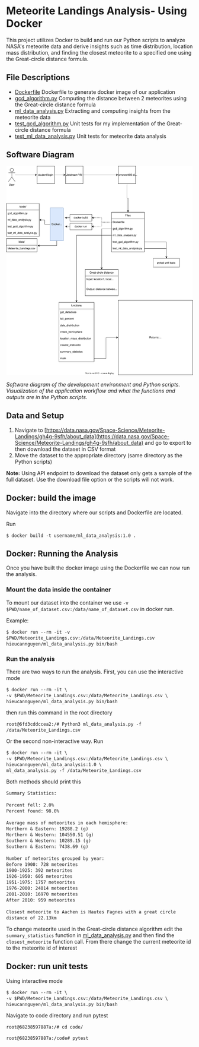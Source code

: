 # Meteorite Landings Analysis- Using Docker
This project utilizes Docker to build and run our Python scripts to analyze NASA's meteorite data and derive insights such as time distribution, location mass distribution, and finding the closest meteorite to a specified one using the Great-circle distance formula. 

## File Descriptions
- [Dockerfile](Dockerfile) Dockerfile to generate docker image of our application
- [gcd_algorithm.py](gcd_algorithm.py) Computing the distance between 2 meteorites using the Great-circle distance formula
- [ml_data_analysis.py](ml_data_analysis.py) Extracting and computing insights from the meteorite data
- [test_gcd_algorithm.py](test_gcd_algorithm.py) Unit tests for my implementation of the Great-circle distance formula
- [test_ml_data_analysis.py](test_ml_data_analysis.py) Unit tests for meteorite data analysis

## Software Diagram
![image](coe332_hw3_diagram.svg)

*Software diagram of the development environment and Python scripts. Visualization of the application workflow and what the functions and outputs are in the Python scripts.*

## Data and Setup
1. Navigate to [https://data.nasa.gov/Space-Science/Meteorite-Landings/gh4g-9sfh/about_data](https://data.nasa.gov/Space-Science/Meteorite-Landings/gh4g-9sfh/about_data) and go to export to then download the dataset in CSV format
2. Move the dataset to the appropriate directory (same directory as the Python scripts)

**Note:** Using API endpoint to download the dataset only gets a sample of the full dataset. Use the download file option or the scripts will not work. 

## Docker: build the image
Navigate into the directory where our scripts and Dockerfile are located.

Run 
~~~
$ docker build -t username/ml_data_analysis:1.0 .
~~~

## Docker: Running the Analysis
Once you have built the docker image using the Dockerfile we can now run the analysis.

### Mount the data inside the container
To mount our dataset into the container we use `-v $PWD/name_of_dataset.csv:/data/name_of_dataset.csv` in docker run.

Example:
~~~
$ docker run --rm -it -v $PWD/Meteorite_Landings.csv:/data/Meteorite_Landings.csv hieucannguyen/ml_data_analysis.py bin/bash
~~~

### Run the analysis
There are two ways to run the analysis. First, you can use the interactive mode
~~~
$ docker run --rm -it \
-v $PWD/Meteorite_Landings.csv:/data/Meteorite_Landings.csv \
hieucannguyen/ml_data_analysis.py bin/bash
~~~
then run this command in the root directory
~~~
root@6fd3cddccea2:/# Python3 ml_data_analysis.py -f /data/Meteorite_Landings.csv
~~~

Or the second non-interactive way. Run
~~~
$ docker run --rm -it \
-v $PWD/Meteorite_Landings.csv:/data/Meteorite_Landings.csv \
hieucannguyen/ml_data_analysis:1.0 \
ml_data_analysis.py -f /data/Meteorite_Landings.csv
~~~

Both methods should print this
~~~
Summary Statistics:

Percent fell: 2.0%
Percent found: 98.0%

Average mass of meteorites in each hemisphere:
Northern & Eastern: 19288.2 (g)
Northern & Western: 104550.51 (g)
Southern & Western: 10289.15 (g)
Southern & Eastern: 7438.69 (g)

Number of meteorites grouped by year:
Before 1900: 728 meteorites
1900-1925: 392 meteorites
1926-1950: 605 meteorites
1951-1975: 1757 meteorites
1976-2000: 24014 meteorites
2001-2010: 16970 meteorites
After 2010: 959 meteorites

Closest meteorite to Aachen is Hautes Fagnes with a great circle distance of 22.13km
~~~

To change meteorite used in the Great-circle distance algorithm edit the `summary_statistics` function in [ml_data_analysis.py](ml_data_analysis.py) and then
find the `closest_meteorite` function call. From there change the current meteorite id to the meteorite id of interest

## Docker: run unit tests
Using interactive mode
~~~
$ docker run --rm -it \
-v $PWD/Meteorite_Landings.csv:/data/Meteorite_Landings.csv \
hieucannguyen/ml_data_analysis.py bin/bash
~~~

Navigate to code directory and run pytest
~~~
root@68238597887a:/# cd code/
~~~
~~~
root@68238597887a:/code# pytest
~~~

